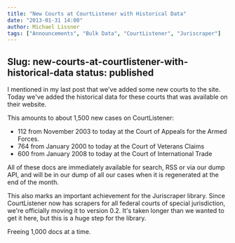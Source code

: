 ```yaml
---
title: "New Courts at CourtListener with Historical Data"
date: "2013-01-31 14:00"
author: Michael Lissner
tags: ["Announcements", "Bulk Data", "CourtListener", "Juriscraper"]
---
```

Slug: new-courts-at-courtlistener-with-historical-data
status: published
---

I mentioned in my last post that we've added some new courts to the
site. Today we've added the historical data for these courts that was
available on their website.

This amounts to about 1,500 new cases on CourtListener:

-   112 from November 2003 to today at the Court of Appeals for the
    Armed Forces.
-   764 from January 2000 to today at the Court of Veterans Claims
-   600 from January 2008 to today at the Court of International Trade

All of these docs are immediately available for search, RSS or via our
dump API, and will be in our dump of all our cases when it is
regenerated at the end of the month.

This also marks an important achievement for the Juriscraper library.
Since CourtListener now has scrapers for all federal courts of special
jurisdiction, we're officially moving it to version 0.2. It's taken
longer than we wanted to get it here, but this is a huge step for the
library.

Freeing 1,000 docs at a time.

